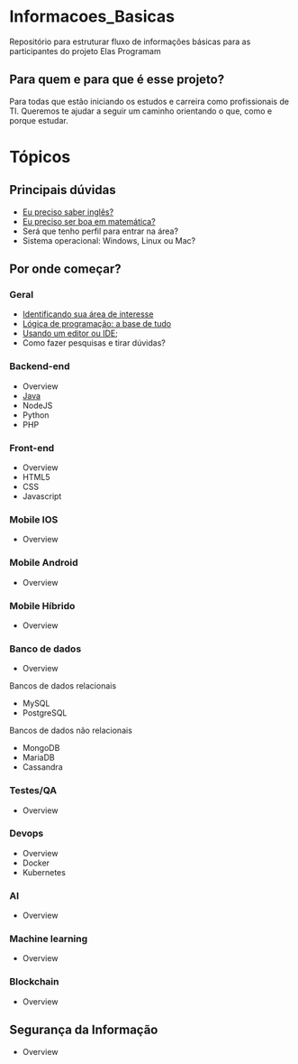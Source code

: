 # Informacoes_Basicas
Repositório para estruturar fluxo de informações básicas para as participantes do projeto Elas Programam

## Para quem e para que é esse projeto?

Para todas que estão iniciando os estudos e carreira como profissionais de TI. Queremos te ajudar a seguir um caminho orientando o que, como e porque estudar.

# Tópicos

## Principais dúvidas

 - [Eu preciso saber inglês?](00-principais-duvidas/preciso-saber-ingles.md)
 - [Eu preciso ser boa em matemática?](00-principais-duvidas/preciso-gostar-de-matematica.md)
 - Será que tenho perfil para entrar na área?
 - Sistema operacional: Windows, Linux ou Mac?

## Por onde começar?


### Geral

- [Identificando sua área de interesse](01-por-onde-comecar/area-de-interesse.md)
- [Lógica de programação: a base de tudo](01-por-onde-comecar/logica-de-programacao.md)
- [Usando um editor ou IDE](01-por-onde-comecar/editores-e-ides.md);
- Como fazer pesquisas e tirar dúvidas?


### Backend-end

- Overview
- [Java](01-por-onde-comecar/como-comecar-estudar-java.md)
- NodeJS
- Python
- PHP

### Front-end

- Overview
- HTML5
- CSS
- Javascript

### Mobile IOS

- Overview

### Mobile Android
- Overview

### Mobile Híbrido
- Overview

### Banco de dados

- Overview

Bancos de dados relacionais 

- MySQL
- PostgreSQL

Bancos de dados não relacionais

- MongoDB
- MariaDB
- Cassandra

### Testes/QA

- Overview

### Devops

- Overview
- Docker
- Kubernetes

### AI

- Overview

### Machine learning

- Overview

### Blockchain

- Overview

## Segurança da Informação
- Overview
